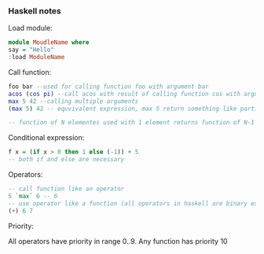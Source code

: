 ### Haskell notes

Load module: 

```haskell
module MoudleName where 
say = "Hello"
:load ModuleName
```

Call function:

```haskell
foo bar --used for calling function foo with argument bar
acos (cos pi) --call acos with result of calling function cos with argument pi
max 5 42 --calling multiple arguments
(max 5) 42 -- equvivalent expression, max 5 return something like partial function of 1 argument, which is called on 42

-- function of N elementes used with 1 element returns function of N-1 elements (currying)

```

Conditional expression:

```haskell
f x = (if x > 0 then 1 else (-1)) + 5
-- both if and else are necessary
```

Operators:

```haskell
-- call function like an operator
5 `max` 6 -- 6
-- use operator like a function (all operators in haskell are binary excluding minus)
(+) 6 7
```

Priority:

All operators have priority in range 0..9. Any function has priority 10